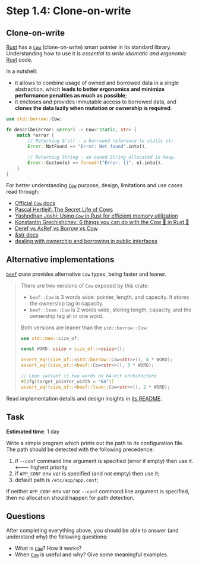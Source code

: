Step 1.4: Clone-on-write
========================




## Clone-on-write

[Rust] has a [`Cow`] (clone-on-write) smart pointer in its standard library. Understanding how to use it is _essential to write idiomatic and ergonomic_ [Rust] code.

In a nutshell: 
- it allows to combine usage of owned and borrowed data in a single abstraction, which __leads to better ergonomics and minimize performance penalties as much as possible__;
- it encloses and provides immutable access to borrowed data, and __clones the data lazily when mutation or ownership is required__.

```rust
use std::borrow::Cow;

fn describe(error: &Error) -> Cow<'static, str> {
    match *error {
        // Returning &'str - a borrowed reference to static str.
        Error::NotFound => "Error: Not found".into(),
        
        // Returning String - an owned String allocated in heap.
        Error::Custom(e) => format!("Error: {}", e).into(),
    }
}
```

For better understanding [`Cow`] purpose, design, limitations and use cases read through:
- [Official `Cow` docs][`Cow`]
- [Pascal Hertleif: The Secret Life of Cows][1]
- [Yashodhan Joshi: Using `Cow` in Rust for efficient memory utilization][6]
- [Konstantin Grechishchev: 6 things you can do with the Cow 🐄 in Rust 🦀][2]
- [Deref vs AsRef vs Borrow vs Cow][3]
- [&str docs][4]
- [dealing with ownerchip and borrowing in public interfaces][5]


## Alternative implementations

[`beef`] crate provides alternative `Cow` types, being faster and leaner.

> There are two versions of `Cow` exposed by this crate:
>
> - `beef::Cow` is 3 words wide: pointer, length, and capacity. It stores the ownership tag in capacity.
> - `beef::lean::Cow` is 2 words wide, storing length, capacity, and the ownership tag all in one word.
> 
> Both versions are leaner than the `std::borrow::Cow`:
> ```rust
> use std::mem::size_of;
> 
> const WORD: usize = size_of::<usize>();
> 
> assert_eq!(size_of::<std::borrow::Cow<str>>(), 4 * WORD);
> assert_eq!(size_of::<beef::Cow<str>>(), 3 * WORD);
> 
> // Lean variant is two words on 64-bit architecture
> #[cfg(target_pointer_width = "64")]
> assert_eq!(size_of::<beef::lean::Cow<str>>(), 2 * WORD);
> ```

Read implementation details and design insights in [its README][7].




## Task

__Estimated time__: 1 day




Write a simple program which prints out the path to its configuration file. The path should be detected with the following precedence:
1. if `--conf` command line argument is specified (error if empty) then use it.  <--- highest priority
2. if `APP_CONF` env var is specified (and not empty) then use it;
3. default path is `/etc/app/app.conf`;

If neither `APP_CONF` env var nor `--conf` command line argument is specified, then no allocation should happen for path detection.




## Questions

After completing everything above, you should be able to answer (and understand why) the following questions:
- What is [`Cow`]? How it works?
- When [`Cow`] is useful and why? Give some meaningful examples.




[`beef`]: https://docs.rs/beef
[`Cow`]: https://doc.rust-lang.org/std/borrow/enum.Cow.html
[Rust]: https://www.rust-lang.org

[1]: https://deterministic.space/secret-life-of-cows.html
[2]: https://dev.to/kgrech/6-things-you-can-do-with-the-cow-in-rust-4l55
[3]: https://dev.to/zhanghandong/rust-concept-clarification-deref-vs-asref-vs-borrow-vs-cow-13g6
[4]: https://doc.rust-lang.org/std/primitive.str.html
[5]: https://phaazon.net/blog/on-owning-borrowing-pub-interface
[6]: https://blog.logrocket.com/using-cow-rust-efficient-memory-utilization
[7]: https://github.com/maciejhirsz/beef#how-does-it-work
